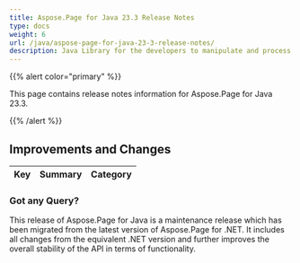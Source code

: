 ```yaml
---
title: Aspose.Page for Java 23.3 Release Notes
type: docs
weight: 6
url: /java/aspose-page-for-java-23-3-release-notes/
description: Java Library for the developers to manipulate and process PS, EPS, and XPS files. Release Notes of Aspose.Page API solution for Java | Release 2023.03
---
```


{{% alert color="primary" %}}

This page contains release notes information for Aspose.Page for Java 23.3.

{{% /alert %}}
## **Improvements and Changes**

|**Key**|**Summary**|**Category**|
| :- | :- | :- |

### **Got any Query?**
This release of Aspose.Page for Java is a maintenance release which has been migrated from the latest version of Aspose.Page for .NET. It includes all changes from the equivalent .NET version and further improves the overall stability of the API in terms of functionality.

